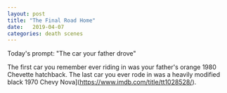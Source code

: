```yaml
---
layout: post
title: "The Final Road Home"
date:   2019-04-07
categories: death scenes
---
```

Today's prompt: "The car your father drove"

The first car you remember ever riding in was your father's orange 1980 Chevette hatchback. The last car you ever rode in was a heavily modified black 1970 Chevy Nova](https://www.imdb.com/title/tt1028528/).
